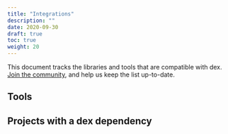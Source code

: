 ```yaml
---
title: "Integrations"
description: ""
date: 2020-09-30
draft: true
toc: true
weight: 20
---
```


This document tracks the libraries and tools that are compatible with dex. [Join the community](https://github.com/dexidp/dex/), and help us keep the list up-to-date.

## Tools

## Projects with a dex dependency
